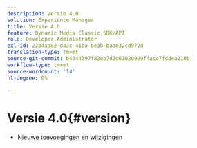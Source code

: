 ```yaml
---
description: Versie 4.0
solution: Experience Manager
title: Versie 4.0
feature: Dynamic Media Classic,SDK/API
role: Developer,Administrator
exl-id: 22b4aa82-da3c-41ba-be3b-baae32cd972d
translation-type: tm+mt
source-git-commit: b4344397f82eb7d2d61020909f4acc7fddea210b
workflow-type: tm+mt
source-wordcount: '14'
ht-degree: 0%

---
```


# Versie 4.0{#version}

* [Nieuwe toevoegingen en wijzigingen](r-4-0-new.md)
